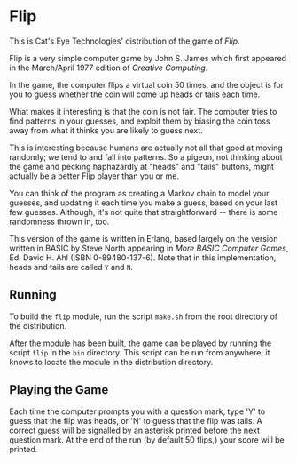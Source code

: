 Flip
====

This is Cat's Eye Technologies' distribution of the game of _Flip_.

Flip is a very simple computer game by John S. James which first appeared
in the March/April 1977 edition of _Creative Computing_.

In the game, the computer flips a virtual coin 50 times, and the object is
for you to guess whether the coin will come up heads or tails each time.

What makes it interesting is that the coin is not fair.  The computer tries
to find patterns in your guesses, and exploit them by biasing the coin toss
away from what it thinks you are likely to guess next.

This is interesting because humans are actually not all that good at moving
randomly; we tend to and fall into patterns.  So a pigeon, not thinking
about the game and pecking haphazardly at "heads" and "tails" buttons, might
actually be a better Flip player than you or me.

You can think of the program as creating a Markov chain to model your
guesses, and updating it each time you make a guess, based on your last few
guesses.  Although, it's not quite that straightforward -- there is some
randomness thrown in, too.

This version of the game is written in Erlang, based largely on the version
written in BASIC by Steve North appearing in _More BASIC Computer Games_,
Ed. David H. Ahl (ISBN 0-89480-137-6).  Note that in this implementation,
heads and tails are called `Y` and `N`.

Running
-------

To build the `flip` module, run the script `make.sh` from the root
directory of the distribution.

After the module has been built, the game can be played by running the
script `flip` in the `bin` directory.  This script can be run from anywhere;
it knows to locate the module in the distribution directory.

Playing the Game
----------------

Each time the computer prompts you with a question mark, type 'Y' to
guess that the flip was heads, or 'N' to guess that the flip was tails.
A correct guess will be signalled by an asterisk printed before the
next question mark.  At the end of the run (by default 50 flips,) your
score will be printed.
